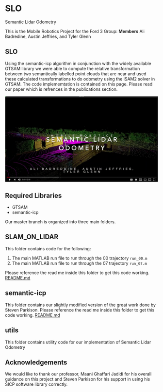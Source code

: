 # SLO
Semantic Lidar Odometry

This is the Mobile Robotics Project for the Ford 3 Group: 
__Members__ Ali Badredine, Austin Jeffries, and Tyler Glenn

## SLO



Using the semantic-icp algorithm in conjunction with the widely available GTSAM library we were able to compute the relative transformation between two semantically labelled point clouds that are near and used these calculated transformations to do odometry using the iSAM2 solver in GTSAM. The code implememtation is contained on this page. Please read our paper which is refrences in the publications section.


[![SLO](utils/images/slo_screen_grab.png)](https://www.youtube.com/watch?v=0wvZ5xyvVrM)

## Required Libraries
* GTSAM
* semantic-icp


Our master branch is organized into three main folders. 


## SLAM_ON_LIDAR

This folder contains code for the following:
1. The main MATLAB run file to run through the 00 trajectory ```run_00.m ```
2. The main MATLAB run file to run through the 07 trajectory ``` run_07.m ```

Please reference the read me inside this folder to get this code working. 
[README.md](https://github.com/tglenn28/SLO/tree/master/SLAM_ON_LIDAR)

## semantic-icp

This folder contains our slightly modified version of the great work done by Steven Parkison. Please reference the read me inside this folder to get this code working. 
[README.md](https://github.com/tglenn28/SLO/tree/master/Semantic-icp)

## utils

This folder contains utility code for our implementation of Semantic Lidar Odometry



## Acknowledgements

We would like to thank our professor, Maani Ghaffari Jadidi for his overall guidance on this project and Steven Parkison for his support in using his SICP software library correctly.



